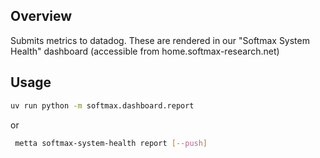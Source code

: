 ## Overview

Submits metrics to datadog. These are rendered in our "Softmax System Health" dashboard (accessible from
home.softmax-research.net)

## Usage

```bash
uv run python -m softmax.dashboard.report
```

or

```bash
 metta softmax-system-health report [--push]
```
